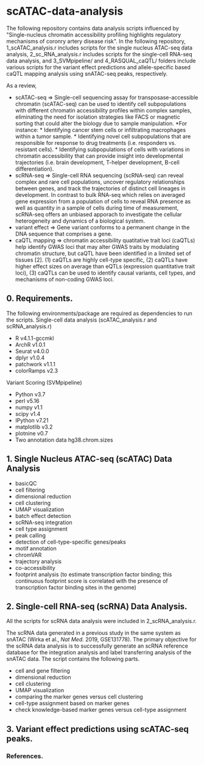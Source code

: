 # scATAC-data-analysis

The following repository contains data analysis scripts influenced by "Single-nucleus chromatin accessibility profiling highlights regulatory mechanisms of coronry artery disease risk". 
In the following repository, 1_scATAC_analysis.r includes scripts for the single nucleus ATAC-seq data analysis, 2_sc_RNA_analysis.r includes scripts for the single-cell RNA-seq data analysis, and 3_SVMpipeline/ and 4_RASQUAL_caQTL/ folders include various scripts for the variant effect predictions and allele-specific based caQTL mapping analysis using snATAC-seq peaks, respectively.



As a review, 
* scATAC-seq => Single-cell sequencing assay for transposase-accessible chromatin (scATAC-seq) can be used to identify cell subpopulations with different chromatin accessibility profiles within complex samples, eliminating the need for isolation strategies like FACS or magnetic sorting that could alter the biology due to sample manipulation.
*For instance:
      * Identifying cancer stem cells or infiltrating macrophages within a tumor sample.
      * Identifying novel cell subpopulations that are responsible for response to drug treatments (i.e. responders vs. resistant cells).
      * Identifying subpopulations of cells with variations in chromatin accessibility that can provide insight into developmental trajectories (i.e. brain development,          T-helper development, B-cell differentiation). 
* scRNA-seq => Single-cell RNA sequencing (scRNA-seq) can reveal complex and rare cell populations, uncover regulatory relationships between genes, and track the trajectories of distinct cell lineages in development. In contrast to bulk RNA-seq which relies on averaged gene expression from a population of cells to reveal RNA presence as well as quantity in a sample of cells during time of measurement, scRNA-seq offers an unbiased apporach to investigate the cellular heterogeneity and dynamics of a biological system.
* variant effect => Gene variant conforms to a permanent change in the DNA sequence that comprises a gene. 
* caQTL mapping => chromatin accessibility quatitative trait loci (caQTLs) help identify GWAS loci that may alter GWAS traits by modulating chromatin structure, but caQTL have been identified in a limited set of tissues [2]. (1) caQTLs are highly cell-type specific, (2) caQTLs have higher effect sizes on average than eQTLs (expression quantitative trait loci), (3) caQTLs can be used to identify causal variants, cell types, and mechanisms of non-coding GWAS loci. 



## 0. Requirements. 
The following environments/package are required as dependencies to run the scripts.
Single-cell data analysis (scATAC_analysis.r and scRNA_analysis.r)
- R v4.1.1-gccmkl
- ArchR v1.0.1
- Seurat v4.0.0
- dplyr v1.0.4
- patchwork v1.1.1
- colorRamps v2.3

Variant Scoring (SVMpipeline)
- Python v3.7
- perl v5.16
- numpy v1.1
- scipy v1.4
- IPython v7.21
- matplotlib v3.2
- plotnine v0.7
- Two annotation data hg38.chrom.sizes

## 1. Single Nucleus ATAC-seq (scATAC) Data Analysis
-  basicQC
-  cell filtering
-  dimensional reduction
-  cell clustering
-  UMAP visualization
-  batch effect detection
-  scRNA-seq integration
-  cell type assignment
-  peak calling 
-  detection of cell-type-specific genes/peaks
-  motif annotation
-  chromVAR
-  trajectory analysis
-  co-accessibility
-  footprint analysis (to estimate transcription factor binding; this continuous footprint score is correlated with the presence of transcription factor binding sites in the genome)

## 2. Single-cell RNA-seq (scRNA) Data Analysis.
All the scripts for scRNA data analysis were included in 2_scRNA_analysis.r.

The scRNA data generated in a previous study in the same system as snATAC (Wirka et al., _Nat Med._ 2019, GSE131778). The primary objective for the scRNA data analysis is to successfully generate an scRNA reference database for the integration analysis and label transferring analysis of the snATAC data. The script contains the following parts.
-  cell and gene filtering
-  dimensional reduction
-  cell clustering
-  UMAP visualization
-  comparing the marker genes versus cell clustering
-  cell-type assignment based on marker genes
-  check knowledge-based marker genes versus cell-type assignment

## 3. Variant effect predictions using scATAC-seq peaks.


### References.


